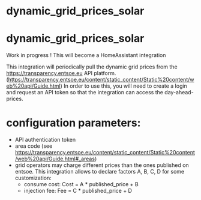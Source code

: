 # dynamic_grid_prices_solar
 
# dynamic_grid_prices_solar

Work in progress ! This will become a HomeAssistant integration

This integration will periodically pull the dynamic grid prices from the https://transparency.entsoe.eu API platform.
(https://transparency.entsoe.eu/content/static_content/Static%20content/web%20api/Guide.html)
In order to use this, you will need to create a login and request an API token so that the integration can access the day-ahead-prices.


# configuration parameters:
- API authentication token
- area code (see https://transparency.entsoe.eu/content/static_content/Static%20content/web%20api/Guide.html#_areas)
- grid operators may charge different prices than the ones published on entsoe. This integration allows to declare factors A, B, C, D for some customization:
  - consume cost: Cost = A * published_price + B
  - injection fee:  Fee = C * published_price + D



 